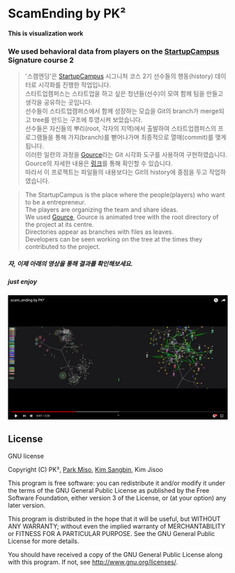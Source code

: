 # ScamEnding by PK²

#### This is visualization work 
### We used behavioral data from players on the [StartupCampus](https://www.gstartupcampus.or.kr/) Signature course 2

> '스캠엔딩'은 [StartupCampus](https://www.gstartupcampus.or.kr/) 시그니처 코스 2기 선수들의 행동(history) 데이터로 시각화를 진행한 작업입니다.  
> 스타트업캠퍼스는 스타트업을 하고 싶은 청년들(선수)이 모여 함께 팀을 만들고 생각을 공유하는 곳입니다.  
> 선수들이 스타트업캠퍼스에서 함께 성장하는 모습을 Git의 branch가 merge되고 tree를 만드는 구조에 투영시켜 보았습니다.  
> 선수들은 자신들의 뿌리(root, 각자의 지역)에서 출발하여 스타트업캠퍼스의 프로그램들을 통해 가지(branch)를 뻗어나가며 최종적으로 열매(commit)를 맺게 됩니다.  
> 이러한 일련의 과정을 [Gource](https://gource.io)라는 Git 시각화 도구를 사용하여 구현하였습니다.  
> Gource의 자세한 내용은 [링크](https://gource.io)를 통해 확인할 수 있습니다.  
> 따라서 이 프로젝트는 파일들의 내용보다는 Git의 history에 중점을 두고 작업하였습니다.  

>The StartupCampus is the place where the people(players) who want to be a entrepreneur.  
>The players are organizing the team and share ideas.  
>We used [Gource](https://gource.io), Gource is animated tree with the root directory of the project at its centre.   
>Directories appear as branches with files as leaves.   
>Developers can be seen working on the tree at the times they contributed to the project.  

##### 자, 이제 아래의 영상을 통해 결과를 확인해보세요.   

##### just enjoy

[![Watch the video](thumbnail.png)](https://youtu.be/wVwQv1qhzeY)


## License

GNU license

Copyright (C) PK², [Park Miso](https://github.com/misoA), [Kim Sangbin](https://github.com/tikitkay), Kim Jisoo

This program is free software: you can redistribute it and/or modify
it under the terms of the GNU General Public License as published by
the Free Software Foundation, either version 3 of the License, or
(at your option) any later version.

This program is distributed in the hope that it will be useful,
but WITHOUT ANY WARRANTY; without even the implied warranty of
MERCHANTABILITY or FITNESS FOR A PARTICULAR PURPOSE. See the
GNU General Public License for more details.

You should have received a copy of the GNU General Public License
along with this program. If not, see <http://www.gnu.org/licenses/>.
